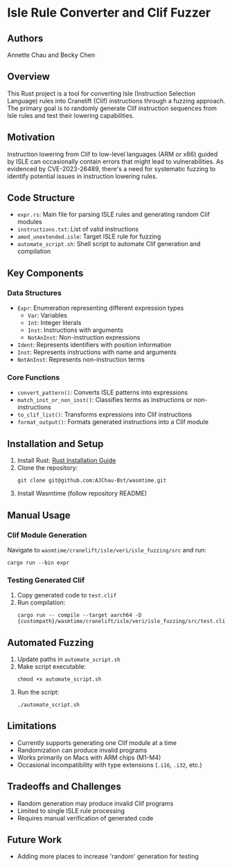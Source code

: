# Isle Rule Converter and Clif Fuzzer

## Authors
Annette Chau and Becky Chen

## Overview
This Rust project is a tool for converting Isle (Instruction Selection Language) rules into Cranelift (Clif) instructions through a fuzzing approach. The primary goal is to randomly generate Clif instruction sequences from Isle rules and test their lowering capabilities.

## Motivation
Instruction lowering from Clif to low-level languages (ARM or x86) guided by ISLE can occasionally contain errors that might lead to vulnerabilities. As evidenced by CVE-2023-26489, there's a need for systematic fuzzing to identify potential issues in instruction lowering rules.

## Code Structure
- `expr.rs`: Main file for parsing ISLE rules and generating random Clif modules
- `instructions.txt`: List of valid instructions
- `amod_unextended.isle`: Target ISLE rule for fuzzing
- `automate_script.sh`: Shell script to automate Clif generation and compilation

## Key Components

### Data Structures
- `Expr`: Enumeration representing different expression types
  - `Var`: Variables
  - `Int`: Integer literals
  - `Inst`: Instructions with arguments
  - `NotAnInst`: Non-instruction expressions
- `Ident`: Represents identifiers with position information
- `Inst`: Represents instructions with name and arguments
- `NotAnInst`: Represents non-instruction terms

### Core Functions
- `convert_pattern()`: Converts ISLE patterns into expressions
- `match_inst_or_non_inst()`: Classifies terms as instructions or non-instructions
- `to_clif_list()`: Transforms expressions into Clif instructions
- `format_output()`: Formats generated instructions into a Clif module

## Installation and Setup
1. Install Rust: [Rust Installation Guide](https://www.rust-lang.org/tools/install)
2. Clone the repository:
   ```
   git clone git@github.com:AJChau-Bst/wasmtime.git
   ```
3. Install Wasmtime (follow repository README)

## Manual Usage

### Clif Module Generation
Navigate to `wasmtime/cranelift/isle/veri/isle_fuzzing/src` and run:
```
cargo run --bin expr
```

### Testing Generated Clif
1. Copy generated code to `test.clif`
2. Run compilation:
   ```
   cargo run -- compile --target aarch64 -D {custompath}/wasmtime/cranelift/isle/veri/isle_fuzzing/src/test.clif
   ```

## Automated Fuzzing
1. Update paths in `automate_script.sh`
2. Make script executable:
   ```
   chmod +x automate_script.sh
   ```
3. Run the script:
   ```
   ./automate_script.sh
   ```

## Limitations
- Currently supports generating one Clif module at a time
- Randomization can produce invalid programs
- Works primarily on Macs with ARM chips (M1-M4)
- Occasional incompatibility with type extensions (`.i16`, `.i32`, etc.)

## Tradeoffs and Challenges
- Random generation may produce invalid Clif programs
- Limited to single ISLE rule processing
- Requires manual verification of generated code

## Future Work
- Adding more places to increase 'random' generation for testing

